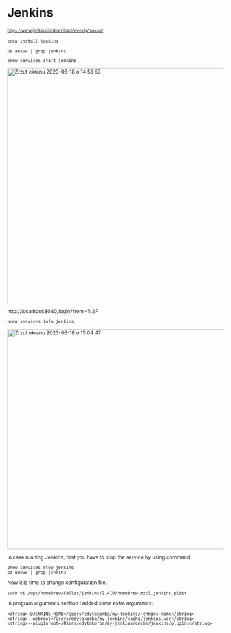  # Jenkins 

<sub><sup> https://www.jenkins.io/download/weekly/macos/ </sub></sup>

<sub> 
  
`brew install jenkins`

`ps auxww | grep jenkins`

``brew services start jenkins``

<img width="547" alt="Zrzut ekranu 2023-06-18 o 14 58 53" src="https://github.com/eda6767/Jenkins/assets/102791467/eb7bb6fe-f0b0-4a9a-ba0d-a357004d182c">


http://localhost:8080/login?from=%2F

```
brew services info jenkins
```
<img width="512" alt="Zrzut ekranu 2023-06-18 o 15 04 47" src="https://github.com/eda6767/Jenkins/assets/102791467/8e03e6de-b1ad-4fd4-bca5-f9787134ecc9">

In case running Jenkins, first you have to stop the service by using command
```
brew services stop jenkins
ps auxww | grep jenkins 
```

Now it is time to change configuration file.
```
sudo vi /opt/homebrew/Cellar/jenkins/2.410/homebrew.mxcl.jenkins.plist
```

In program arguments section I added some extra arguments:

```
<string>-DJENKINS_HOME=/Users/edytakorba/my-jenkins/jenkins-home</string>
<string>--webroot=/Users/edytakorba/my-jenkins/cache/jenkins.war</string>
<string>--pluginroot=/Users/edytakorba/my-jenkins/cache/jenkins/plugins</string>
```

</sup>
